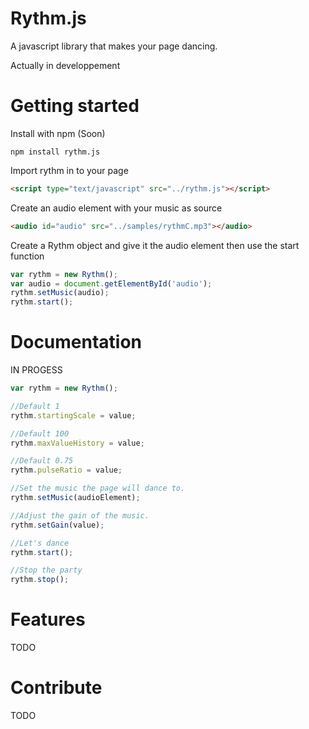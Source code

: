 Rythm.js
========

A javascript library that makes your page dancing.

Actually in developpement

Getting started
===============

Install with npm (Soon)

```
npm install rythm.js
```

Import rythm in to your page

```html
<script type="text/javascript" src="../rythm.js"></script>
```

Create an audio element with your music as source

```html
<audio id="audio" src="../samples/rythmC.mp3"></audio>
```

Create a Rythm object and give it the audio element then use the start function
```javascript
var rythm = new Rythm();
var audio = document.getElementById('audio');
rythm.setMusic(audio);
rythm.start();
```

Documentation
=============

IN PROGESS

```javascript
var rythm = new Rythm();

//Default 1
rythm.startingScale = value;

//Default 100
rythm.maxValueHistory = value;

//Default 0.75
rythm.pulseRatio = value;

//Set the music the page will dance to.
rythm.setMusic(audioElement);

//Adjust the gain of the music.
rythm.setGain(value);

//Let's dance
rythm.start();

//Stop the party
rythm.stop();
```

Features
========

TODO

Contribute
==========

TODO
